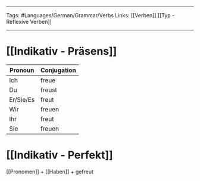 ___
Tags: #Languages/German/Grammar/Verbs 
Links: [[Verben]] [[Typ - Reflexive Verben]]
___
# [[Indikativ - Präsens]]
Pronoun|Conjugation
------------ | ------------
Ich | freue
Du | freust
Er/Sie/Es | freut
Wir | freuen
Ihr | freut
Sie | freuen


# [[Indikativ - Perfekt]]
[[Pronomen]] + [[Haben]] + gefreut